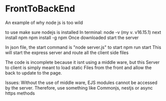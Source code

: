# FrontToBackEnd
An example of why node js is too wild

to use make sure nodejs is installed
In terminal: 
  node -v (my v. v16.15.1) 
next install npm 
  npm install -g npm
Once downloaded start the server 


In json file, the start command is "node server.js" 
to start 
  npm run start 
This will start the express server and route all the client side files 

The code is incomplete because it isnt using a middle ware, 
but this Server to client is simply meant to load static Files
from the front and allow the back to update to the page. 

Issues: 
Without the use of middle ware, EJS modules cannot be accessed by the server.
Therefore, use something like Commonjs, nestjs or async https methods

